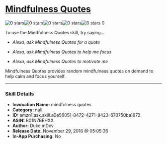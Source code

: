 # [Mindfulness Quotes](http://alexa.amazon.com/#skills/amzn1.ask.skill.a0e56051-8472-4271-9423-670750ba1972)
![0 stars](../../images/ic_star_border_black_18dp_1x.png)![0 stars](../../images/ic_star_border_black_18dp_1x.png)![0 stars](../../images/ic_star_border_black_18dp_1x.png)![0 stars](../../images/ic_star_border_black_18dp_1x.png)![0 stars](../../images/ic_star_border_black_18dp_1x.png) 0

To use the Mindfulness Quotes skill, try saying...

* *Alexa, ask Mindfulness Quotes for a quote*

* *Alexa, ask Mindfulness Quotes to help me focus*

* *Alexa, ask Mindfulness Quotes to motivate me*

Mindfulness Quotes provides random mindfulness quotes on demand to help calm and focus yourself.

***

### Skill Details

* **Invocation Name:** mindfulness quotes
* **Category:** null
* **ID:** amzn1.ask.skill.a0e56051-8472-4271-9423-670750ba1972
* **ASIN:** B01N7BEHXX
* **Author:** Duke mDev
* **Release Date:** November 29, 2016 @ 05:05:36
* **In-App Purchasing:** No
